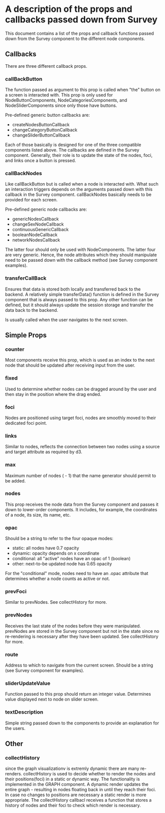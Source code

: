 # A description of the props and callbacks passed down from Survey

This document contains a list of the props and callback functions passed down from
the Survey component to the different node components.

## Callbacks

There are three different callback props.

### callBackButton

The function passed as argument to this prop is called when "the" button on
a screen is interacted with. This prop is only used for NodeButtonComponents,
NodeCategoriesComponents, and NodeSliderComponents since only those have buttons.

Pre-defined generic button callbacks are:

- createNodesButtonCallback
- changeCategoryButtonCallback
- changeSliderButtonCallback

Each of those basically is designed for one of the three compatible components listed above. The callbacks are defined in the Survey component. Generally, their
role is to update the state of the nodes, foci, and links once a button is pressed.

### callBackNodes

Like callBackButton but is called when a node is interacted with. What such an
interaction triggers depends on the arguments passed down with this callback in the
Survey component. callBackNodes basically needs to be provided for each screen.

Pre-defined generic node callbacks are:

- genericNodesCallback
- changeSexNodeCallback
- continuousGenericCallback
- booleanNodeCallback
- networkNodesCallback

The latter four should only be used with NodeComponents. The latter four are
very generic. Hence, the node attributes which they should manipulate need to be
passed down with the callback method (see Survey component examples).

### transferCallBack

Ensures that data is stored both locally and transferred back to the backend.
A relatively simple transferData() function is defined in the Survey component that
is always passed to this prop. Any other function can be defined, but it should
always update the session storage and transfer the data back to the backend.

Is usually called when the user navigates to the next screen.

## Simple Props

### counter

Most components receive this prop, which is used as an index to the next node that
should be updated after receiving input from the user.

### fixed

Used to determine whether nodes can be dragged around by the user and then stay
in the position where the drag ended.

### foci

Nodes are positioned using target foci, nodes are smoothly moved to their dedicated foci point.

### links

Similar to nodes, reflects the connection between two nodes using a source and target attribute as required by d3.

### max

Maximum number of nodes ( - 1) that the name generator should permit to be added.

### nodes

This prop receives the node data from the Survey component and passes it down to lower-order components. It includes, for example, the coordinates of a node, its size, its name, etc.

### opac

Should be a string to refer to the four opaque modes:

- static: all nodes have 0.7 opacity
- dynamic: opacity depends on x coordinate
- conditional: all "active" nodes have an opac of 1 (boolean)
- other: next-to-be updated node has 0.65 opacity

For the "conditional" mode, nodes need to have an .opac attribute that determines
whether a node counts as active or not.

### prevFoci

Similar to prevNodes. See collectHistory for more.

### prevNodes

Receives the last state of the nodes before they were manipulated. prevNodes are stored in the Survey component but not in the state since no re-rendering is necessary after they have been updated. See collectHistory for more.

### route

Address to which to navigate from the current screen. Should be a string (see Survey component for examples).

### sliderUpdateValue

Function passed to this prop should return an integer value. Determines value displayed next to node on slider screen.

### textDescription

Simple string passed down to the components to provide an explanation for the users.

## Other

### collectHistory

since the graph visualizationv is extremly dynamic there are many re-renders. collectHistory is used to decide whether to render the nodes and their positions(foci) in a static or dynamic way. The functionality is implemented in the GRAPH component. A dynamic render updates the entire graph - resulting in nodes floating back in until they reach their foci. In case no changes to positions are necessary a static render is more appropriate. The collectHistory callbacl receives a function that stores a history of nodes and their foci to check which render is necessary.
